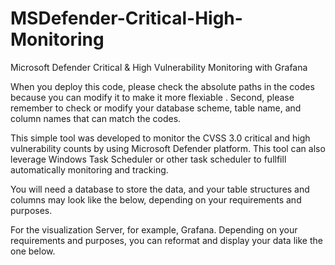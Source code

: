 # MSDefender-Critical-High-Monitoring
Microsoft Defender Critical &amp; High Vulnerability Monitoring with Grafana

When you deploy this code, please check the absolute paths in the codes because you can modify it to make it more flexiable . Second, please remember to check or modify your database scheme, table name, and column names that can match the codes.

This simple tool was developed to monitor the CVSS 3.0 critical and high vulnerability counts by using Microsoft Defender platform. This tool can also leverage Windows Task Scheduler or other task scheduler to fullfill automatically monitoring and tracking.

You will need a database to store the data, and your table structures and columns may look like the below, depending on your requirements and purposes.

For the visualization Server, for example, Grafana. Depending on your requirements and purposes, you can reformat and display your data like the one below.
